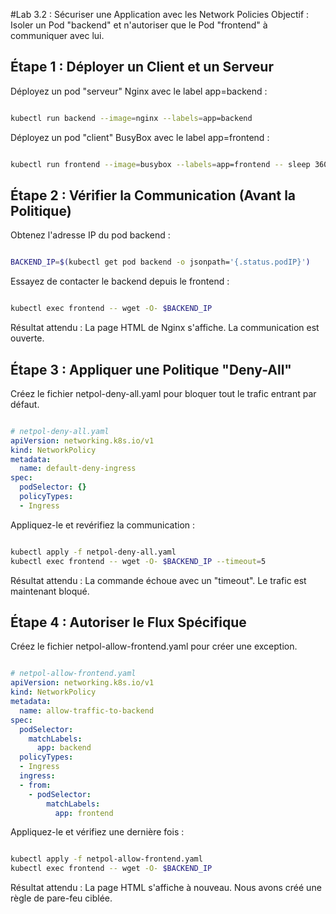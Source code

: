 #Lab 3.2 : Sécuriser une Application avec les Network Policies
Objectif : Isoler un Pod "backend" et n'autoriser que le Pod "frontend" à communiquer avec lui.

## Étape 1 : Déployer un Client et un Serveur
Déployez un pod "serveur" Nginx avec le label app=backend :

```Bash

kubectl run backend --image=nginx --labels=app=backend
```
Déployez un pod "client" BusyBox avec le label app=frontend :

```Bash

kubectl run frontend --image=busybox --labels=app=frontend -- sleep 3600
```
## Étape 2 : Vérifier la Communication (Avant la Politique)
Obtenez l'adresse IP du pod backend :

```Bash

BACKEND_IP=$(kubectl get pod backend -o jsonpath='{.status.podIP}')
```
Essayez de contacter le backend depuis le frontend :

```Bash

kubectl exec frontend -- wget -O- $BACKEND_IP
```
Résultat attendu : La page HTML de Nginx s'affiche. La communication est ouverte.

## Étape 3 : Appliquer une Politique "Deny-All"

Créez le fichier netpol-deny-all.yaml pour bloquer tout le trafic entrant par défaut.

```YAML

# netpol-deny-all.yaml
apiVersion: networking.k8s.io/v1
kind: NetworkPolicy
metadata:
  name: default-deny-ingress
spec:
  podSelector: {}
  policyTypes:
  - Ingress

```
Appliquez-le et revérifiez la communication :

```Bash

kubectl apply -f netpol-deny-all.yaml
kubectl exec frontend -- wget -O- $BACKEND_IP --timeout=5
```
Résultat attendu : La commande échoue avec un "timeout". Le trafic est maintenant bloqué.

## Étape 4 : Autoriser le Flux Spécifique
Créez le fichier netpol-allow-frontend.yaml pour créer une exception.

```YAML

# netpol-allow-frontend.yaml
apiVersion: networking.k8s.io/v1
kind: NetworkPolicy
metadata:
  name: allow-traffic-to-backend
spec:
  podSelector:
    matchLabels:
      app: backend
  policyTypes:
  - Ingress
  ingress:
  - from:
    - podSelector:
        matchLabels:
          app: frontend
```
Appliquez-le et vérifiez une dernière fois :

```Bash

kubectl apply -f netpol-allow-frontend.yaml
kubectl exec frontend -- wget -O- $BACKEND_IP
```
Résultat attendu : La page HTML s'affiche à nouveau. Nous avons créé une règle de pare-feu ciblée.
